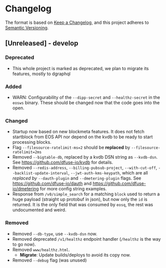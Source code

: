 # Changelog

The format is based on [Keep a Changelog](https://keepachangelog.com/en/1.0.0/),
and this project adheres to [Semantic Versioning](https://semver.org/spec/v2.0.0.html).

## [Unreleased] - develop

### Deprecated
- This whole project is marked as deprecated, we plan to migrate its features, mostly to dgraphql

### Added
- WARN: Configurability of the `--dipp-secret` and `--healthz-secret` in the `eosws` binary. These should be changed now that the code goes into the open.

### Changed
- Startup now based on new blockmeta features. It does not fetch startblock from EOS API nor depend on the kvdb to be ready to start processing blocks.
- Flag `--filesource-ratelimit-ms=2` should be **replaced** by `--filesource-ratelimit=2ms`
- Removed `--bigtable-db`, replaced by a kvdb DSN string as `--kvdb-dsn`.  See https://github.com/dfuse-io/kvdb for details.
- Removed `--redis-address`, `--billing-pubsub-project`, `--with-cut-off`, `--backlist-update-interval`, `--jwt-auth-kms-keypath`, which are all *replaced by*  `--dauth-plugin` and `--dmetering-plugin` flags.  See https://github.com/dfuse-io/dauth and https://github.com/dfuse-io/dmetering for more config string examples.
- Response from `/v0/simple_search` for a matching `block` used to return a huge payload (straight up protobuf in json), but now only the `id` is returned. It is the only field that was consumed by `eosq`, the rest was undocumented and weird.

### Removed
- Removed `--db-type`, use `--kvdb-dsn` now.
- Removed deprecated `/v1/healthz` endpoint handler (`/healthz` is the way to go now).
- Removed `www/healthz.html`.
    - **Migrate**: Update builds/deploys to avoid its copy now.
- Removed `--debug` flag (was unused)

